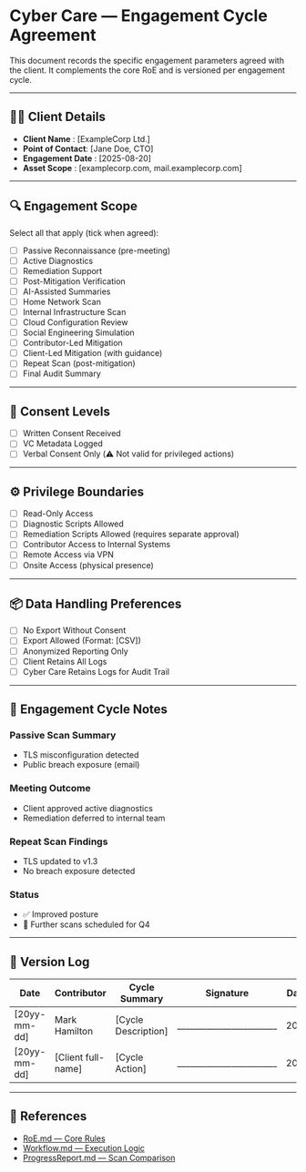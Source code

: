 # Cyber Care — Engagement Cycle Agreement

This document records the specific engagement parameters agreed with the client. It complements the core RoE and is versioned per engagement cycle.

---

## 🧑‍💼 Client Details

- **Client Name**     : [ExampleCorp Ltd.]
- **Point of Contact**: [Jane Doe, CTO]
- **Engagement Date** : [2025-08-20]
- **Asset Scope**     : [examplecorp.com, mail.examplecorp.com]

---

## 🔍 Engagement Scope

Select all that apply (tick when agreed):

- [ ] Passive Reconnaissance (pre-meeting)
- [ ] Active Diagnostics
- [ ] Remediation Support
- [ ] Post-Mitigation Verification
- [ ] AI-Assisted Summaries
- [ ] Home Network Scan
- [ ] Internal Infrastructure Scan
- [ ] Cloud Configuration Review
- [ ] Social Engineering Simulation
- [ ] Contributor-Led Mitigation
- [ ] Client-Led Mitigation (with guidance)
- [ ] Repeat Scan (post-mitigation)
- [ ] Final Audit Summary

---

## 🔐 Consent Levels
- [ ] Written Consent Received
- [ ] VC Metadata Logged
- [ ] Verbal Consent Only (⚠️ Not valid for privileged actions)

---

## ⚙️ Privilege Boundaries

- [ ] Read-Only Access
- [ ] Diagnostic Scripts Allowed
- [ ] Remediation Scripts Allowed (requires separate approval)
- [ ] Contributor Access to Internal Systems
- [ ] Remote Access via VPN
- [ ] Onsite Access (physical presence)

---

## 📦 Data Handling Preferences

- [ ] No Export Without Consent
- [ ] Export Allowed (Format: [CSV])
- [ ] Anonymized Reporting Only
- [ ] Client Retains All Logs
- [ ] Cyber Care Retains Logs for Audit Trail

---

## 🔁 Engagement Cycle Notes

### Passive Scan Summary
- TLS misconfiguration detected  
- Public breach exposure (email)

### Meeting Outcome
- Client approved active diagnostics  
- Remediation deferred to internal team

### Repeat Scan Findings
- TLS updated to v1.3  
- No breach exposure detected

### Status
- ✅ Improved posture
- 🔁 Further scans scheduled for Q4

---

## 🧾 Version Log

| Date       | Contributor | Cycle Summary                  |  Signature   |  Date Signed |
|------------|-------------|---------------------------------|--------------|-------------|
| [20yy-mm-dd] | Mark Hamilton | [Cycle Description] |  ________________________ | 20yy/mm/dd |
| [20yy-mm-dd] | [Client full-name] | [Cycle Action] |  ________________________ | 20yy/mm/dd |

---

## 🔗 References

- [RoE.md — Core Rules](./RoE.md)
- [Workflow.md — Execution Logic](./Workflow.md)
- [ProgressReport.md — Scan Comparison](./ProgressReport.md)
